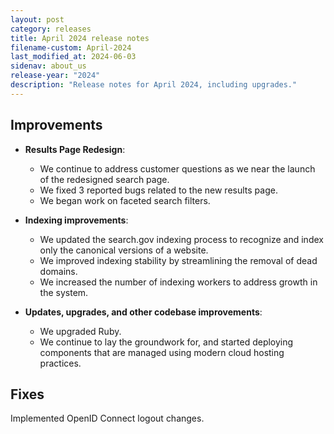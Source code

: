 ```yaml
---
layout: post
category: releases
title: April 2024 release notes
filename-custom: April-2024
last_modified_at: 2024-06-03
sidenav: about_us
release-year: "2024"
description: "Release notes for April 2024, including upgrades."
---
```

## Improvements

* **Results Page Redesign**: 
    * We continue to address customer questions as we near the launch of the redesigned search page.
    * We fixed 3 reported bugs related to the new results page.
    * We began work on faceted search filters.	
    
* **Indexing improvements**:
    * We updated the search.gov indexing process to recognize and index only the canonical versions of a website.
    * We improved indexing stability by streamlining the removal of dead domains.
    * We increased the number of indexing workers to address growth in the system.





      
* **Updates, upgrades, and other codebase improvements**: 
  * We upgraded Ruby. 
  * We continue to lay the groundwork for, and started deploying components that are managed using modern cloud hosting practices.
    
## Fixes

Implemented OpenID Connect logout changes.
  
